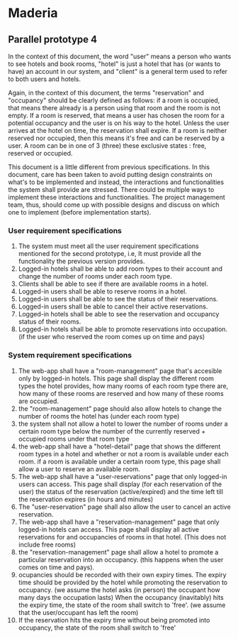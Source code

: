 # Maderia
## Parallel prototype 4
In the context of this document, the word "user" means a person who wants to see hotels and book rooms, "hotel" is just a hotel that has (or wants to have) an account in our system, and "client" is a general term used to refer to both users and hotels.

Again, in the context of this document, the terms "reservation" and "occupancy" should be clearly defined as follows: if a room is occupied, that means there already is a person using that room and the room is not empty. If a room is reserved, that means a user has chosen the room for a potential occupancy and the user is on his way to the hotel. Unless the user arrives at the hotel on time, the reservation shall expire. If a room is neither reserved nor occupied, then this means it's free and can be reserved by a user. A room can be in one of 3 (three) these exclusive states : free, reserved or occupied.

This document is a little different from previous specifications. In this document, care has been taken to avoid putting design constraints on what's to be implemented and instead, the interactions and functionalities the system shall provide are stressed. There could be multiple ways to implement these interactions and functionalities. The project management team, thus, should come up with possible designs and discuss on which one to implement (before implementation starts).

### User requirement specifications

1. The system must meet all the user requirement specifications mentioned for the second prototype, i.e, It must provide all the functionality the previous version provides.
2.  Logged-in hotels shall be able to add room types to their account and change the number of rooms under each room type.
3. Clients shall be able to see if there are available rooms in a hotel.
4.  Logged-in users shall be able to reserve rooms in a hotel.
5.  Logged-in users shall be able to see the status of their reservations.
6.  Logged-in users shall be able to cancel their active reservations.
7.  Logged-in hotels shall be able to see the reservation and occupancy status of their rooms.
8.  Logged-in hotels shall be able to promote reservations into occupation. (if the user who reserved the room comes up on time and pays)

### System requirement specifications
1. The web-app shall have a "room-management" page that's accesible only by logged-in hotels. This page shall display the different room types the hotel provides, how many rooms of each room type there are, how many of these rooms are reserved and how many of these rooms are occupied.
2. the "room-management" page should also allow hotels to change the number of rooms the hotel has (under each room type)
3. the system shall not allow a hotel to lower the number of rooms under a certain room type below the number of the currently reserved + occupied rooms under that room type
4. the web-app shall have a "hotel-detail" page that shows the different room types in a hotel and whether or not a room is available under each room. if a room is available under a certain room type, this page shall allow a user to reserve an available room.
5. The web-app shall have a "user-reservations" page that only logged-in users can access. This page shall display (for each reservation of the user) the status of the reservation (active/expired) and the time left till the reservation expires (in hours and minutes)
6. The "user-reservation" page shall also allow the user to cancel an active reservation.
7. The web-app shall have a "reservation-management" page that only logged-in hotels can access. This page shall display all active reservations for and occupancies of rooms in that hotel. (This does not include free rooms)
8. the "reservation-management" page shall allow a hotel to promote a particular reservation into an occupancy. (this happens when the user comes on time and pays).
9. ocupancies should be recorded with their own expiry times. The expiry time should be provided by the hotel while promoting the reservation to occupancy. (we assume the hotel asks (in person) the occupant how many days the occupation lasts) When the occupancy (inavitably) hits the expiry time, the state of the room shall switch to 'free'. (we assume that the user/occupant has left the room)
10. If the reservation hits the expiry time without being promoted into occupancy, the state of the room shall switch to 'free'

